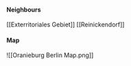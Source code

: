 
#### Neighbours
[[Exterritoriales Gebiet]]
[[Reinickendorf]]
#### Map
![[Oranieburg Berlin Map.png]]